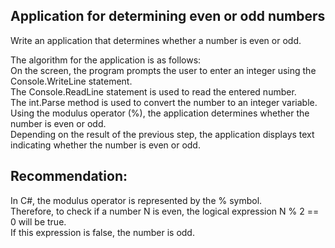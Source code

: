 ## **Application for determining even or odd numbers**

Write an application that determines whether a number is even or odd.  

The algorithm for the application is as follows:  
On the screen, the program prompts the user to enter an integer using the Console.WriteLine statement.  
The Console.ReadLine statement is used to read the entered number.  
The int.Parse method is used to convert the number to an integer variable.  
Using the modulus operator (%), the application determines whether the number is even or odd.  
Depending on the result of the previous step, the application displays text indicating whether the number is even or odd.

## Recommendation:

In C#, the modulus operator is represented by the % symbol.  
Therefore, to check if a number N is even, the logical expression N % 2 == 0 will be true.  
If this expression is false, the number is odd.

